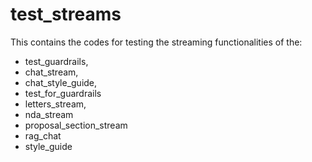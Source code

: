 # test_streams
This contains the codes for testing the streaming functionalities of the:

- test_guardrails, 
- chat_stream,
- chat_style_guide,
- test_for_guardrails
- letters_stream, 
- nda_stream
- proposal_section_stream
- rag_chat
- style_guide